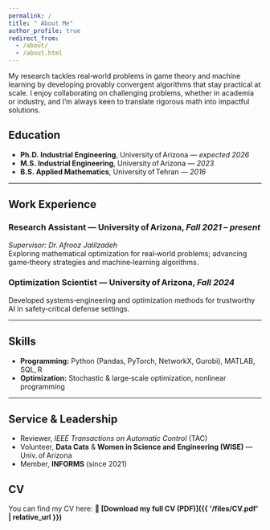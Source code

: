 ```yaml
---
permalink: /
title: " About Me"
author_profile: true
redirect_from: 
  - /about/
  - /about.html
---
```


My research tackles real‑world problems in game theory and machine learning by developing
provably convergent algorithms that stay practical at scale. I enjoy collaborating on challenging problems, whether in academia or industry,
and I’m always keen to translate rigorous math into impactful solutions.


## Education
- **Ph.D. Industrial Engineering**, University of Arizona — *expected 2026*  
- **M.S. Industrial Engineering**, University of Arizona — *2023*  
- **B.S. Applied Mathematics**, University of Tehran — *2016*

---

## Work Experience  
### Research Assistant — University of Arizona, *Fall 2021 – present*  
*Supervisor: Dr. Afrooz Jalilzadeh*  
Exploring mathematical optimization for real‑world problems; advancing game‑theory strategies and machine‑learning algorithms.

### Optimization Scientist — University of Arizona, *Fall 2024*   
Developed systems‑engineering and optimization methods for trustworthy AI in safety‑critical defense settings.

---

## Skills
- **Programming:** Python (Pandas, PyTorch, NetworkX, Gurobi), MATLAB, SQL, R  
- **Optimization:** Stochastic & large‑scale optimization, nonlinear programming

---

## Service & Leadership
- Reviewer, *IEEE Transactions on Automatic Control* (TAC)  
- Volunteer, **Data Cats** & **Women in Science and Engineering (WISE)** — Univ. of Arizona  
- Member, **INFORMS** (since 2021)

## CV
You can find my CV here: 
**📄 [Download my full CV (PDF)]({{ '/files/CV.pdf' | relative_url }})**
